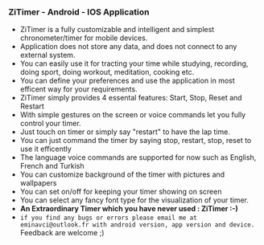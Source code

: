 ### ZiTimer - Android - IOS Application
- ZiTimer is a fully customizable and intelligent and simplest chronometer/timer for mobile devices.
- Application does not store any data, and does not connect to any external system.
- You can easily use it for  tracting your time while studying, recording, doing sport, doing workout, meditation, cooking etc.
- You can define your preferences  and use the application in most efficent way for your requirements.
- ZiTimer simply provides 4 essental features: Start, Stop, Reset and Restart
- With simple gestures on the screen or voice commands let you fully control your timer.
- Just touch on timer or simply say "restart" to have the lap time.
- You can just command the timer by saying stop, restart, stop, reset to use it efficently
- The language voice commands are supported for now such as English, French and Turkish
- You can customize background of the timer with pictures and wallpapers
- You can set on/off for keeping your timer showing on screen
- You can select any fancy font type for the visualization of your timer.
- **An Extraordinary Timer which you have never used : ZiTimer :-)**
- `if you find any bugs or errors please email me at eminavci@outlook.fr with android version, app version and device.`
Feedback are welcome ;)